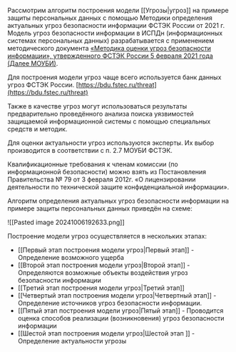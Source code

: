 Рассмотрим алгоритм построения модели [[Угрозы|угроз]] на примере защиты персональных данных с помощью Методики определения актуальных угроз безопасности информации ФСТЭК России от 2021 г. Модель угроз безопасности информации в ИСПДн (информационных системах персональных данных) разрабатывается с применением методического документа [«Методика оценки угроз безопасности информации», утвержденного ФСТЭК России 5 февраля 2021 года (Далее МОУБИ)](https://fstec.ru/dokumenty/vse-dokumenty/spetsialnye-normativnye-dokumenty/metodicheskij-dokument-ot-5-fevralya-2021-g).

Для построения модели угроз чаще всего используется банк данных угроз ФСТЭК России. [https://bdu.fstec.ru/threat](https://bdu.fstec.ru/threat)

Также в качестве угроз могут использоваться результаты предварительно проведённого анализа поиска уязвимостей защищаемой информационной системы с помощью специальных средств и методик.

Для оценки актуальности угроз используются эксперты. Их выбор производится в соответствии с п. 2.7 МОУБИ ФСТЭК.

Квалификационные требования к членам комиссии (по информационной безопасности) можно взять из Постановления Правительства № 79 от 3 февраля 2012г. «О лицензировании деятельности по технической защите конфиденциальной информации».

Алгоритм определения актуальных угроз безопасности информации на примере защиты персональных данных приведён на схеме:

![[Pasted image 20241006192633.png]]

Построение модели угроз осуществляется в нескольких этапах:
- [[Первый этап построения модели угроз|Первый этап]] - Определение возможного ущерба
- [[Второй этап построения модели угроз|Второй этап]] - Определяются возможные объекты воздействия угроз безопасности информации
- [[Третий этап построения модели угроз|Третий этап]]
- [[Четвертый этап построения модели угроз|Четвертный этап]] - Определение источников угроз безопасности информации.
- [[Пятый этап построения модели угроз|Пятый этап]] - Проводится оценка способов реализации (возникновения) угроз безопасности информации
- [[Шестой этап построения модели угроз|Шестой этап ]] - Определение актуальности угрозы

